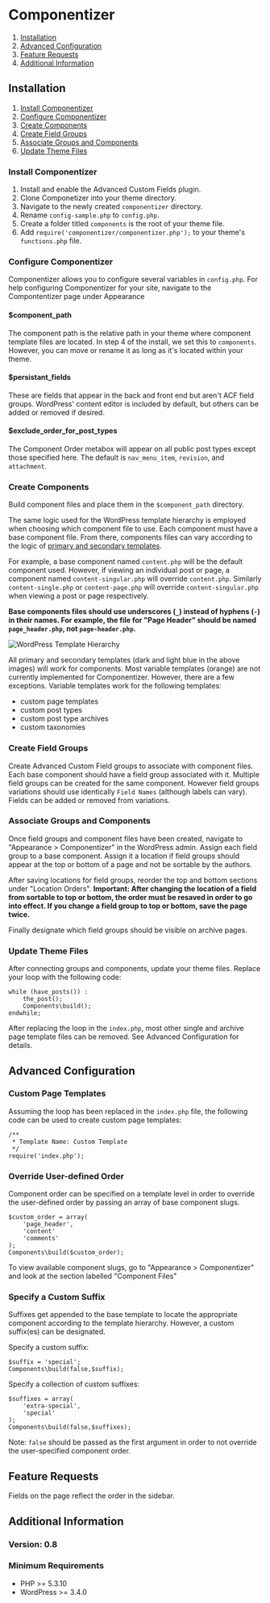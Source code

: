 # Componentizer

1. [Installation](#installation)
1. [Advanced Configuration](#advanced-configuration)
1. [Feature Requests](#feature-requests)
1. [Additional Information](#additional-information)

## Installation

1. [Install Componentizer](#install-componentizer)
1. [Configure Componentizer](#configure-componentizer)
1. [Create Components](#create-components)
1. [Create Field Groups](#create-field-groups)
1. [Associate Groups and Components](#associate-groups-and-components)
1. [Update Theme Files](#update-theme-files)

### Install Componentizer
1. Install and enable the Advanced Custom Fields plugin.
1. Clone Componetizer into your theme directory.
1. Navigate to the newly created `componentizer` directory.
1. Rename `config-sample.php` to `config.php`.
1. Create a folder titled `components` is the root of your theme file.
1. Add `require('componentizer/componentizer.php');` to your theme's `functions.php` file.

### Configure Componentizer
Componentizer allows you to configure several variables in `config.php`. For help configuring Componentizer for your site, navigate to the Compontentizer page under Appearance
#### $component\_path
The component path is the relative path in your theme where component template files are located. In step 4 of the install, we set this to `components`. However, you can move or rename it as long as it's located within your theme.
#### $persistant\_fields
These are fields that appear in the back and front end but aren't ACF field groups. WordPress' content editor is included by default, but others can be added or removed if desired.
#### $exclude_order\_for\_post\_types
The Component Order metabox will appear on all public post types except those specified here.  The default is `nav_menu_item`, `revision`, and `attachment`.

### Create Components
Build component files and place them in the `$component_path` directory.

The same logic used for the WordPress template hierarchy is employed when choosing which component file to use. Each component must have a base component file. From there, components files can vary according to the logic of [primary and secondary templates](https://developer.wordpress.org/themes/basics/template-hierarchy/#visual-overview).

For example, a base component named `content.php` will be the default component used. However, if viewing an individual post or page, a component named `content-singular.php` will override `content.php`. Similarly `content-single.php` or `content-page.php` will override `content-singular.php` when viewing a post or page respectively.

**Base components files should use underscores (`_`) instead of hyphens (`-`) in their names. For example, the file for "Page Header" should be named `page_header.php`, not `page-header.php`.**

![WordPress Template Hierarchy](https://developer.wordpress.org/files/2014/10/template-hierarchy.png)

All primary and secondary templates (dark and light blue in the above images) will work for components. Most variable templates (orange) are not currently implemented for Componentizer. However, there are a few exceptions. Variable templates work for the following templates:

* custom page templates
* custom post types
* custom post type archives
* custom taxonomies

### Create Field Groups
Create Advanced Custom Field groups to associate with component files. Each base component should have a field group associated with it. Multiple field groups can be created for the same component. However field groups variations should use identically `Field Names` (although labels can vary). Fields can be added or removed from variations.

### Associate Groups and Components
Once field groups and component files have been created, navigate to "Appearance > Componentizer" in the WordPress admin. Assign each field group to a base component. Assign it a location if field groups should appear at the top or bottom of a page and not be sortable by the authors.

After saving locations for field groups, reorder the top and bottom sections under "Location Orders". **Important: After changing the location of a field from sortable to top or bottom, the order must be resaved in order to go into effect. If you change a field group to top or bottom, save the page twice.**

Finally designate which field groups should be visible on archive pages.

### Update Theme Files
After connecting groups and components, update your theme files. Replace your loop with the following code:

```
while (have_posts()) :
	the_post();
	Components\build();
endwhile;
```

After replacing the loop in the `index.php`, most other single and archive page template files can be removed. See Advanced Configuration for details.

## Advanced Configuration

### Custom Page Templates
Assuming the loop has been replaced in the `index.php` file, the following code can be used to create custom page templates:

```
/**
 * Template Name: Custom Template
 */
require('index.php');
```

### Override User-defined Order
Component order can be specified on a template level in order to override the user-defined order by passing an array of base component slugs.

```
$custom_order = array(
	'page_header',
	'content'
	'comments'
);
Components\build($custom_order);
```

To view available component slugs, go to "Appearance > Componentizer" and look at the section labelled "Component Files"

### Specify a Custom Suffix
Suffixes get appended to the base template to locate the appropriate component according to the template hierarchy. However, a custom suffix(es) can be designated.

Specify a custom suffix:

```
$suffix = 'special';
Components\build(false,$suffix);
```

Specify a collection of custom suffixes:

```
$suffixes = array(
	'extra-special',
	'special'
);
Components\build(false,$suffixes);
```

Note: `false` should be passed as the first argument in order to not override the user-specified component order.

## Feature Requests
Fields on the page reflect the order in the sidebar.

## Additional Information

### Version: 0.8

### Minimum Requirements

* PHP >= 5.3.10
* WordPress >= 3.4.0